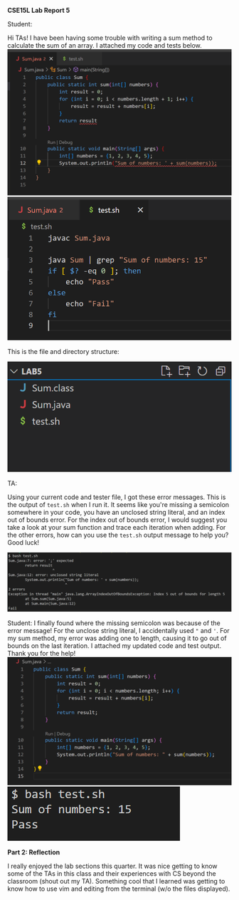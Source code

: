 **CSE15L Lab Report 5**

Student:

Hi TAs! I have been having some trouble with writing a sum method to calculate the sum of an array. I attached my code and tests below. 
![Image](buggycode.png)
![Image](tests.png)

This is the file and directory structure:

![Image](structure.png)

TA:

Using your current code and tester file, I got these error messages. This is the output of ```test.sh``` when I run it. It seems like you're missing a semicolon somewhere in your code, you have an unclosed string literal, and an index out of bounds error. For the index out of bounds error, I would suggest you take a look at your sum function and trace each iteration when adding. For the other errors, how can you use the ```test.sh``` output message to help you? Good luck! 

![Image](testoutput.png)


Student: I finally found where the missing semicolon was because of the error message! For the unclose string literal, I accidentally used ```"``` and ```'```. For my sum method, my error was adding one to length, causing it to go out of bounds on the last iteration. I attached my updated code and test output. Thank you for the help! 
![Image](successcode.png)
![Image](successoutput.png)



**Part 2: Reflection**

I really enjoyed the lab sections this quarter. It was nice getting to know some of the TAs in this class and their experiences with CS beyond the classroom (shout out my TA). Something cool that I learned was getting to know how to use vim and editing from the terminal (w/o the files displayed). 
